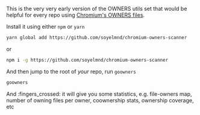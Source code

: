This is the very very early version of the OWNERS utils set that would be helpful for every repo using [Chromium's OWNERS files](https://chromium.googlesource.com/chromium/src/+/HEAD/docs/code_reviews.md).  

Install it using either `npm` or `yarn`  

```bash
yarn global add https://github.com/soyelmnd/chromium-owners-scanner
```

or

```bash
npm i -g https://github.com/soyelmnd/chromium-owners-scanner
```

And then jump to the root of _your_ repo, run `goowners`  

```bash
goowners
```

And :fingers_crossed: it will give you some statistics, e.g. file-owners map, number of owning files per owner, coownership stats, ownership coverage, etc
